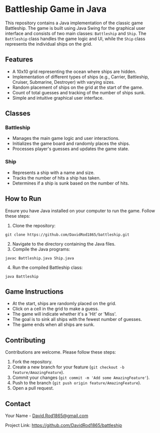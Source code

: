 # Battleship Game in Java

This repository contains a Java implementation of the classic game Battleship. The game is built using Java Swing for the graphical user interface and consists of two main classes: `Battleship` and `Ship`. The `Battleship` class handles the game logic and UI, while the `Ship` class represents the individual ships on the grid.

## Features

- A 10x10 grid representing the ocean where ships are hidden.
- Implementation of different types of ships (e.g., Carrier, Battleship, Cruiser, Submarine, Destroyer) with varying sizes.
- Random placement of ships on the grid at the start of the game.
- Count of total guesses and tracking of the number of ships sunk.
- Simple and intuitive graphical user interface.

## Classes

### Battleship
- Manages the main game logic and user interactions.
- Initializes the game board and randomly places the ships.
- Processes player's guesses and updates the game state.

### Ship
- Represents a ship with a name and size.
- Tracks the number of hits a ship has taken.
- Determines if a ship is sunk based on the number of hits.

## How to Run

Ensure you have Java installed on your computer to run the game. Follow these steps:

1. Clone the repository:

```git clone https://github.com/DavidRod1865/battleship.git```

2. Navigate to the directory containing the Java files.
3. Compile the Java programs:

```javac Battleship.java Ship.java```

4. Run the compiled Battleship class:

```java Battleship```

## Game Instructions

- At the start, ships are randomly placed on the grid.
- Click on a cell in the grid to make a guess.
- The game will indicate whether it's a 'Hit' or 'Miss'.
- The goal is to sink all ships with the fewest number of guesses.
- The game ends when all ships are sunk.

## Contributing

Contributions are welcome. Please follow these steps:

1. Fork the repository.
2. Create a new branch for your feature (`git checkout -b feature/AmazingFeature`).
3. Commit your changes (`git commit -m 'Add some AmazingFeature'`).
4. Push to the branch (`git push origin feature/AmazingFeature`).
5. Open a pull request.

## Contact

Your Name - David.Rod1865@gmail.com

Project Link: https://github.com/DavidRod1865/battleship


